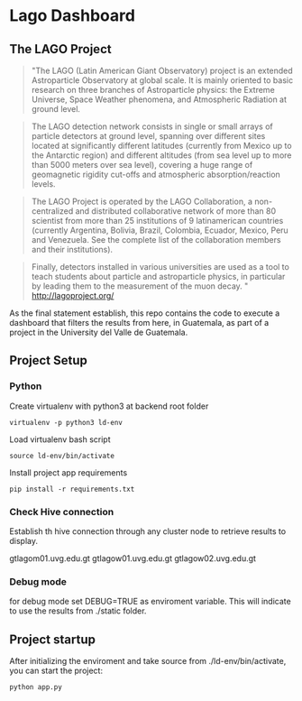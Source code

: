 # Lago Dashboard


## The LAGO Project

> "The LAGO (Latin American Giant Observatory) project is an extended Astroparticle Observatory at global scale. It is mainly oriented to basic research on three branches of Astroparticle physics: the Extreme Universe, Space Weather phenomena, and Atmospheric Radiation at ground level.

>The LAGO detection network consists in single or small arrays of particle detectors at ground level, spanning over different sites located at significantly different latitudes (currently from Mexico up to the Antarctic region) and different altitudes (from sea level up to more than 5000 meters over sea level), covering a huge range of geomagnetic rigidity cut-offs and atmospheric absorption/reaction levels.

>The LAGO Project is operated by the LAGO Collaboration, a non-centralized and distributed collaborative network of more than 80 scientist from more than 25 institutions of 9 latinamerican countries (currently Argentina, Bolivia, Brazil, Colombia, Ecuador, Mexico, Peru and Venezuela. See the complete list of the collaboration members and their institutions).

>Finally, detectors installed in various universities are used as a tool to teach students about particle and astroparticle physics, in particular by leading them to the measurement of the muon decay. " <http://lagoproject.org/>

As the final statement establish, this repo contains the code to execute a dashboard that filters the results from here, in Guatemala, as part of a project in the University del Valle de Guatemala. 

## Project Setup

### Python

Create virtualenv with python3 at backend root folder

`virtualenv -p python3 ld-env`

Load virtualenv bash script

`source ld-env/bin/activate`

Install project app requirements

`pip install -r requirements.txt`

### Check Hive connection

Establish th hive connection through any cluster node to retrieve results to display.

gtlagom01.uvg.edu.gt
gtlagow01.uvg.edu.gt
gtlagow02.uvg.edu.gt

### Debug mode

for debug mode set DEBUG=TRUE as enviroment variable. This will indicate to use the results from ./static folder.

## Project startup

After initializing the enviroment and take source from ./ld-env/bin/activate, you can start the project:

`python app.py`